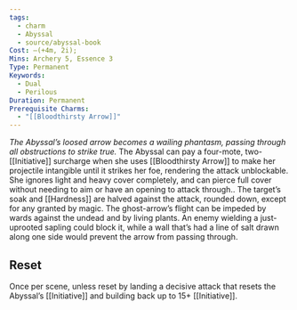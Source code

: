 ```yaml
---
tags:
  - charm
  - Abyssal
  - source/abyssal-book
Cost: —(+4m, 2i); 
Mins: Archery 5, Essence 3
Type: Permanent
Keywords:
  - Dual
  - Perilous
Duration: Permanent
Prerequisite Charms:
  - "[[Bloodthirsty Arrow]]"
---
```

*The Abyssal’s loosed arrow becomes a wailing phantasm, passing through all obstructions to strike true.*
The Abyssal can pay a four-mote, two-[[Initiative]] surcharge when she uses [[Bloodthirsty Arrow]] to make her projectile intangible until it strikes her foe, rendering the attack unblockable. She ignores light and heavy cover completely, and can pierce full cover without needing to aim or have an opening to attack through..
The target’s soak and [[Hardness]] are halved against the attack, rounded down, except for any granted by magic.
The ghost-arrow’s flight can be impeded by wards against the undead and by living plants. An enemy wielding a just-uprooted sapling could block it, while a wall that’s had a line of salt drawn along one side would prevent the arrow from passing through.
## Reset 
Once per scene, unless reset by landing a decisive attack that resets the Abyssal’s [[Initiative]] and building back up to 15+ [[Initiative]].